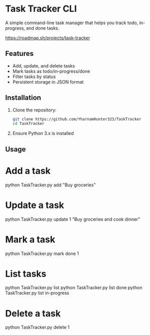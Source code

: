# Task Tracker CLI

A simple command-line task manager that helps you track todo, in-progress, and done tasks.

https://roadmap.sh/projects/task-tracker

## Features

- Add, update, and delete tasks
- Mark tasks as todo/in-progress/done
- Filter tasks by status
- Persistent storage in JSON format

## Installation

1. Clone the repository:
   ```bash
   git clone https://github.com/YharnamHunter323/TaskTracker
   cd TaskTracker
   ```
2. Ensure Python 3.x is installed

## Usage

# Add a task

python TaskTracker.py add "Buy groceries"

# Update a task

python TaskTracker.py update 1 "Buy groceries and cook dinner"

# Mark a task

python TaskTracker.py mark done 1

# List tasks

python TaskTracker.py list
python TaskTracker.py list done
python TaskTracker.py list in-progress

# Delete a task

python TaskTracker.py delete 1
